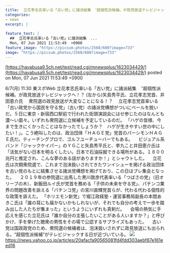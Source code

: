 ```yaml
---
title:  立花孝志氏率いる「古い党」に諸派結集　〝超個性派候補〟が政見放送テレビジャックへ！？  
categories:
- news
excerpt: |
  
feature_text: |
  ##  立花孝志氏率いる「古い党」に諸派結集　...
  Mon, 07 Jun 2021 11:53:49  +0900
feature_image: "https://picsum.photos/2560/600?image=733"
image: "https://picsum.photos/2560/600?image=733"
---
```


[https://hayabusa9.5ch.net/test/read.cgi/mnewsplus/1623034429/](https://hayabusa9.5ch.net/test/read.cgi/mnewsplus/1623034429/)
posted on Mon, 07 Jun 2021 11:53:49  +0900

<!--more-->

6/7(月) 11:30 東スポWeb 立花孝志氏率いる「古い党」に諸派結集　〝超個性派候補〟が政見放送テレビジャックへ！？ (左から)矢島秀平氏、立花孝志党首、井田恵介氏 　衆院選の政見放送が大変なことになる！？ 　立花孝志党首率いる「古い政党から国民を守る党」（古い党）の諸派党構想がついにベールを脱いだ。５日に東京・新宿西口駅前で行われた街頭演説会にはせ参じたのはなんとも濃〜い面々。いずれも衆院選に立候補を予定しているのだ。 「ハゲの皆様、今まで生きにくかったことはなかったでしょうか？　ハゲが生きやすい世の中にしたい！」。こう絶叫したのは、政治団体「ＨＡＧＥ党」党首のパーシモンＨＡＧＥ氏だ。ティーチングプロで、ゴルフユーチューバーでもある。 　ビジュアル系バンド「ジャックケイパー」のＹＧこと矢島秀平氏と、李九こと井田恵介氏は「活気がない日本を明るくしたい。日本で石油採掘できる場所がある。１８００兆円と推定され、こんな夢のある話がありますか！」とシャウトした。 　立花氏は次期衆院選で、これまで泡沫扱いされてきたワンイシューを掲げる政治団体を古い党のもとに結集させる諸派党構想を掲げており、この日はプレ集会となった。 　２０１９年の参院選に出馬した黒川敦彦代表率いる「つばさの党」（旧オリーブの木）、新飯田ルイ氏が党首を務める「子供の未来を守る党」、パチンコ業界の問題改善を訴える「パチンコ党」の宮川直輝党首らが、代わる代わる個性的な政策を訴えた。 「ホリエモン新党」で堀江政経塾・運営事務局副長の本間あきこ氏は「誰の耳にも届かないかもしれないが、それでも自分の考えで一歩を踏み出した人たちが集まった」というようにいずれも真剣だ。 　会場の熱気に手応えを感じた立花氏は「誰か自分の主張したいことがある人いますか？」と呼びかけ、手を挙げた聴衆の男性をその場で公認するサプライズもあった。 　古い党は国政政党のため、衆院選の候補者は、泡沫扱いされずに政見放送にも出られる。“超個性派候補”がテレビジャックする日が近づいている。 ![](https://amd-pctr.c.yimg.jp/r/iwiz-amd/20210607-03265812-tospoweb-000-1-view.jpg) https://news.yahoo.co.jp/articles/20afacfa90565081fd4fdd303aebf87e161eed16
